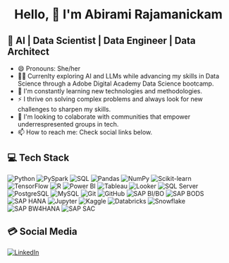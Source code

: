 <h1 align="center"> Hello, 👋 I'm Abirami Rajamanickam</h1>


## 🎯 AI | Data Scientist | Data Engineer | Data Architect

- 😄 Pronouns: She/her
- 👩‍💻 Currenlty exploring AI and LLMs while advancing my skills in Data Science through a Adobe Digital Academy Data Science bootcamp.
- 🌱 I'm constantly learning new technologies and methodologies.
- ⚡ I thrive on solving complex problems and always look for new challenges to sharpen my skills.
- 👯 I'm looking to colaborate with communities that empower underrespresented groups in tech.
- 📫 How to reach me: Check social links below.

## 💻 Tech Stack
![Python](https://img.shields.io/badge/Python-%23FFD43B.svg?style=for-the-badge&logo=python&logoColor=blue)
![PySpark](https://img.shields.io/badge/PySpark-%23000000.svg?style=for-the-badge&logo=apachespark&logoColor=orange)
![SQL](https://img.shields.io/badge/SQL-%23008080.svg?style=for-the-badge&logo=sql&logoColor=white)
![Pandas](https://img.shields.io/badge/Pandas-%23150458.svg?style=for-the-badge&logo=pandas&logoColor=white)
![NumPy](https://img.shields.io/badge/NumPy-%23013243.svg?style=for-the-badge&logo=numpy&logoColor=white)
![Scikit-learn](https://img.shields.io/badge/Scikit--learn-%23F7931E.svg?style=for-the-badge&logo=scikit-learn&logoColor=white)
![TensorFlow](https://img.shields.io/badge/TensorFlow-%23FF6F00.svg?style=for-the-badge&logo=tensorflow&logoColor=white)
![R](https://img.shields.io/badge/R-%23276DC3.svg?style=for-the-badge&logo=r&logoColor=white)
![Power BI](https://img.shields.io/badge/Power%20BI-%23F2C811.svg?style=for-the-badge&logo=powerbi&logoColor=white)
![Tableau](https://img.shields.io/badge/Tableau-%23E97627.svg?style=for-the-badge&logo=tableau&logoColor=white)
![Looker](https://img.shields.io/badge/Looker-%234285F4.svg?style=for-the-badge&logo=looker&logoColor=white)
![SQL Server](https://img.shields.io/badge/SQL%20Server-%23CC2927.svg?style=for-the-badge&logo=microsoftsqlserver&logoColor=white)
![PostgreSQL](https://img.shields.io/badge/PostgreSQL-%234169E1.svg?style=for-the-badge&logo=postgresql&logoColor=white)
![MySQL](https://img.shields.io/badge/MySQL-%234479A1.svg?style=for-the-badge&logo=mysql&logoColor=white)
![Git](https://img.shields.io/badge/Git-%23F05032.svg?style=for-the-badge&logo=git&logoColor=white)
![GitHub](https://img.shields.io/badge/GitHub-%23181717.svg?style=for-the-badge&logo=github&logoColor=white)
![SAP BI/BO](https://img.shields.io/badge/HTML5-%23E34F26.svg?style=for-the-badge&logo=html5&logoColor=white)
![SAP BODS](https://img.shields.io/badge/CSS3-%231572B6.svg?style=for-the-badge&logo=css3&logoColor=white)
![SAP HANA](https://img.shields.io/badge/JavaScript-%23F7DF1E.svg?style=for-the-badge&logo=javascript&logoColor=black)
![Jupyter](https://img.shields.io/badge/Jupyter-%23F37626.svg?style=for-the-badge&logo=jupyter&logoColor=white)
![Kaggle](https://img.shields.io/badge/Kaggle-%2320BEFF.svg?style=for-the-badge&logo=kaggle&logoColor=white)
![Databricks](https://img.shields.io/badge/Databricks-%23FF3621.svg?style=for-the-badge&logo=databricks&logoColor=white)
![Snowflake](https://img.shields.io/badge/Azure-%230089D6.svg?style=for-the-badge&logo=microsoft-azure&logoColor=white)
![SAP BW4HANA](https://img.shields.io/badge/AWS-%23232F3E.svg?style=for-the-badge&logo=amazon-aws&logoColor=white)
![SAP SAC](https://img.shields.io/badge/GCP-%234285F4.svg?style=for-the-badge&logo=google-cloud&logoColor=white)


## 💳 Social Media
[![LinkedIn](https://img.shields.io/badge/LinkedIn-0077B5?style=for-the-badge&logo=linkedin&logoColor=white)](https://www.linkedin.com/in/abirami-rajamanickam/) 



